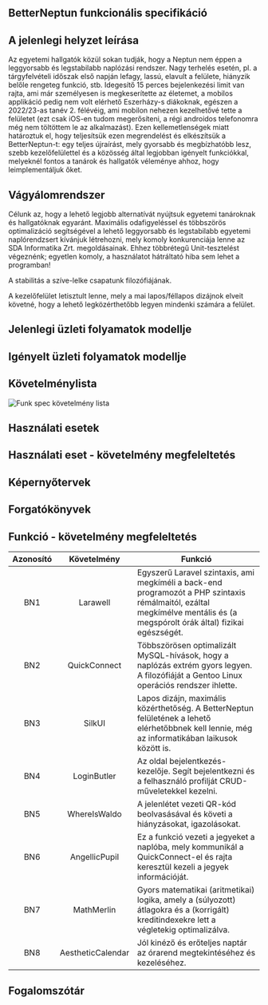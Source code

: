 ## BetterNeptun funkcionális specifikáció

## A jelenlegi helyzet leírása

Az egyetemi hallgatók közül sokan tudják, hogy a Neptun nem éppen a leggyorsabb és legstabilabb naplózási rendszer.
Nagy terhelés esetén, pl. a tárgyfelvételi időszak első napján lefagy, lassú, elavult a felülete, hiányzik belőle rengeteg funkció, stb.
Idegesítő 15 perces bejelenkezési limit van rajta, ami már személyesen is megkeserítette az életemet, a mobilos applikáció pedig nem
volt elérhető Eszerházy-s diákoknak, egészen a 2022/23-as tanév 2. félévéig, ami mobilon nehezen kezelhetővé tette a felületet
(ezt csak iOS-en tudom megerősíteni, a régi androidos telefonomra még nem töltöttem le az alkalmazást).
Ezen kellemetlenségek miatt határoztuk el, hogy teljesítsük ezen megrendelést és elkészítsük a BetterNeptun-t: egy teljes újraírást,
mely gyorsabb és megbízhatóbb lesz, szebb kezelőfelülettel és a közösség által legjobban igényelt funkciókkal, melyeknél fontos a tanárok és
hallgatók véleménye ahhoz, hogy leimplementáljuk őket.

## Vágyálomrendszer

Célunk az, hogy a lehető legjobb alternatívát nyújtsuk egyetemi tanároknak és hallgatóknak egyaránt. Maximális odafigyeléssel és többszörös
optimalizáció segítségével a lehető leggyorsabb és legstabilabb egyetemi naplórendzsert kívánjuk létrehozni, mely komoly konkurenciája lenne
az SDA Informatika Zrt. megoldásainak. Ehhez többrétegű Unit-tesztelést végeznénk; egyetlen komoly, a használatot hátráltató hiba sem lehet
a programban!

A stabilitás a szíve-lelke csapatunk filozófiájának.

A kezelőfelület letisztult lenne, mely a mai lapos/féllapos dizájnok elveit követné, hogy a lehető legközérthetőbb legyen mindenki számára a felület.

## Jelenlegi üzleti folyamatok modellje

## Igényelt üzleti folyamatok modellje

## Követelménylista

![Funk  spec  követelmény lista](https://user-images.githubusercontent.com/78543866/224562808-9b42b662-58fa-489b-b0cb-907d17db120c.PNG)

## Használati esetek

## Használati eset - követelmény megfeleltetés

## Képernyőtervek

## Forgatókönyvek

## Funkció - követelmény megfeleltetés

|	Azonosító	|	Követelmény    |                                                                                   Funkció                                                                                |
|:-------------:|:----------------:|--------------------------------------------------------------------------------------------------------------------------------------------------------------------------|
|      BN1      |     Larawell     |Egyszerű Laravel szintaxis, ami megkíméli a back-end programozót a PHP szintaxis rémálmaitól, ezáltal megkímélve mentális és (a megspórolt órák által) fizikai egészségét.|
|      BN2      |   QuickConnect   |Többszörösen optimalizált MySQL-hívások, hogy a naplózás extrém gyors legyen. A filozófiáját a Gentoo Linux operációs rendszer ihlette.                                   |
|      BN3      |      SilkUI      |Lapos dizájn, maximális közérthetőség. A BetterNeptun felületének a lehető elérhetőbbnek kell lennie, még az informatikában laikusok között is.                           |
|      BN4      |    LoginButler   |Az oldal bejelentkezés-kezelője. Segít bejelentkezni és a felhasználó profilját CRUD-műveletekkel kezelni.                                                                |
|      BN5      |   WhereIsWaldo   |A jelenlétet vezeti QR-kód beolvasásával és követi a hiányzásokat, igazolásokat.                                                                                          |
|      BN6      |   AngellicPupil  |Ez a funkció vezeti a jegyeket a naplóba, mely kommunikál a QuickConnect-el és rajta keresztül kezeli a jegyek információját.                                             |
|      BN7      |    MathMerlin    |Gyors matematikai (aritmetikai) logika, amely a (súlyozott) átlagokra és a (korrigált) kreditindexekre lett a végletekig optimalizálva.                                   |
|      BN8      | AestheticCalendar|Jól kinéző és erőteljes naptár az órarend megtekintéséhez és kezeléséhez.                                                                                                 |

## Fogalomszótár
